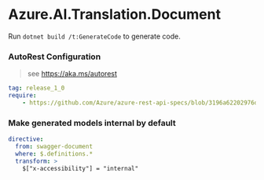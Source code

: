 # Azure.AI.Translation.Document

Run `dotnet build /t:GenerateCode` to generate code.

### AutoRest Configuration
> see https://aka.ms/autorest

``` yaml
tag: release_1_0
require:
    - https://github.com/Azure/azure-rest-api-specs/blob/3196a62202976da192d6da86f44b02246ca2aa97/specification/cognitiveservices/data-plane/TranslatorText/readme.md
```

### Make generated models internal by default

``` yaml
directive:
  from: swagger-document
  where: $.definitions.*
  transform: >
    $["x-accessibility"] = "internal"
```
